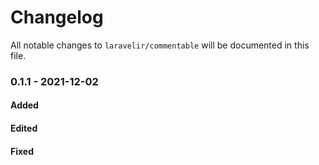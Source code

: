 # Changelog

All notable changes to `laravelir/commentable` will be documented in this file.

### 0.1.1 - 2021-12-02

#### Added

#### Edited

#### Fixed
